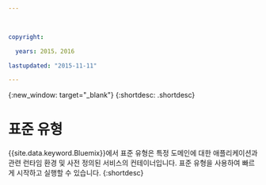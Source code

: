```yaml
---

 

copyright:

  years: 2015，2016

lastupdated: "2015-11-11" 

---
```


{:new_window: target="_blank"}
{:shortdesc: .shortdesc}

# 표준 유형

{{site.data.keyword.Bluemix}}에서 표준 유형은
특정 도메인에 대한 애플리케이션과 관련 런타임 환경 및
사전 정의된 서비스의 컨테이너입니다. 표준 유형을 사용하여 빠르게 시작하고 실행할 수 있습니다.
{:shortdesc}
